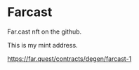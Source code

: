 # Farcast
Far.cast nft on the github.

This is my mint address.

https://far.quest/contracts/degen/farcast-1
